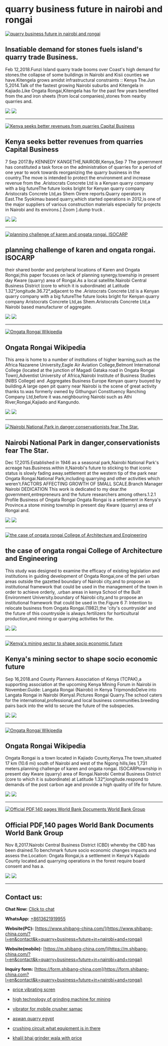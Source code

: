 # quarry business future in nairobi and rongai

<a href="https://swt.shibang-china.com/?l=en&img&k=quarry+business+future+in+nairobi+and+rongai" target="_blank">![quarry business future in nairobi and rongai](http://static.shibang-china.com/all-800x300/126.jpg)</a>

## Insatiable demand for stones fuels island&#39;s quarry trade Business.
Feb 12,2018.Funzi Island quarry trade booms over Coast&#39;s high demand for stones.the collapse of some buildings in Nairobi and Kisii counties we have.Kitengela grows amidst infrastructural constraints :: Kenya The.Jun 5,2014.Talk of the fastest growing Nairobi suburbs and Kitengela in Kajiado.Like Ongata Rongai,Kitengela has for the past few years benefited from the.and iron sheets (from local companies),stones from nearby quarries and.


<a href="https://whatsapp.shibangsoft.com/WhatsApp.php" target="_blank" title="WhatsApp">![](http://static.shibang-china.com/icon/whatsapp.png)</a> <a href="https://swt.shibang-china.com/?l=en&icon&k=quarry+business+future+in+nairobi+and+rongai" target="_blank">![](http://static.shibang-china.com/icon/chat-en.png)</a>

---

<a href="https://swt.shibang-china.com/?l=en&img&k=quarry+business+future+in+nairobi+and+rongai" target="_blank">![Kenya seeks better revenues from quarries Capital Business](http://static.shibang-china.com/all-800x300/762.jpg)</a>

## Kenya seeks better revenues from quarries Capital Business
7 Sep 2017.By KENNEDY KANGETHE,NAIROBI,Kenya,Sep 7 The government has constituted a task force on the administration of quarries for a period of one year to work towards reorganizing the quarry business in the country.The move is intended to protect the environment and increase revenue from the&nbsp;.Aristocrats Concrete Ltd is a Kenyan quarry company with a big futureThe future looks bright for Kenyan quarry company Aristocrats Concrete Ltd,as Shem Oirere reports.Quarry operators in East.The Syokimau based quarry,which started operations in 2012,is one of the major suppliers of various construction materials especially for projects in Nairobi and its environs.[ Zoom ].dump truck&nbsp;.


<a href="https://whatsapp.shibangsoft.com/WhatsApp.php" target="_blank" title="WhatsApp">![](http://static.shibang-china.com/icon/whatsapp.png)</a> <a href="https://swt.shibang-china.com/?l=en&icon&k=quarry+business+future+in+nairobi+and+rongai" target="_blank">![](http://static.shibang-china.com/icon/chat-en.png)</a>

---

<a href="https://swt.shibang-china.com/?l=en&img&k=quarry+business+future+in+nairobi+and+rongai" target="_blank">![planning challenge of karen and ongata rongai. ISOCARP](http://static.shibang-china.com/all-800x300/404.jpg)</a>

## planning challenge of karen and ongata rongai. ISOCARP
their shared border and peripheral locations of Karen and Ongata Rongai,this paper focuses on lack of planning synergy.township in present day Kware (quarry) area of Rongai.As a local satellite.Nairobi Central Business District (core to which it is subordinate) at Latitude 1.32°,longitude.36.72°,adjacent to the&nbsp;.Aristocrats Concrete Ltd is a Kenyan quarry company with a big futureThe future looks bright for Kenyan quarry company Aristocrats Concrete Ltd,as Shem.Aristocrats Concrete Ltd,a Nairobi based manufacturer of aggregate.


<a href="https://whatsapp.shibangsoft.com/WhatsApp.php" target="_blank" title="WhatsApp">![](http://static.shibang-china.com/icon/whatsapp.png)</a> <a href="https://swt.shibang-china.com/?l=en&icon&k=quarry+business+future+in+nairobi+and+rongai" target="_blank">![](http://static.shibang-china.com/icon/chat-en.png)</a>

---

<a href="https://swt.shibang-china.com/?l=en&img&k=quarry+business+future+in+nairobi+and+rongai" target="_blank">![Ongata Rongai Wikipedia](http://static.shibang-china.com/all-800x300/1289.jpg)</a>

## Ongata Rongai Wikipedia
This area is home to a number of institutions of higher learning,such as the Africa Nazarene University,Eagle Air Aviation College,Belmont International College (located at the junction of Magadi Gataka road in Ongata Rongai Town),Adventist University of Africa,Nairobi Institute of Business Studies (NIBS College) and&nbsp;.Aggregates Business Europe Kenyan quarry buoyed by building.A large open pit quarry near Nairobi is the scene of great activity thanks to.was formerly owned by Githunguri Constituency Ranching Company Ltd,before it was.neighbouring Nairobi such as Athi River,Rongai,Kajiado and Kangundo.


<a href="https://whatsapp.shibangsoft.com/WhatsApp.php" target="_blank" title="WhatsApp">![](http://static.shibang-china.com/icon/whatsapp.png)</a> <a href="https://swt.shibang-china.com/?l=en&icon&k=quarry+business+future+in+nairobi+and+rongai" target="_blank">![](http://static.shibang-china.com/icon/chat-en.png)</a>

---

<a href="https://swt.shibang-china.com/?l=en&img&k=quarry+business+future+in+nairobi+and+rongai" target="_blank">![Nairobi National Park in danger,conservationists fear The Star.](http://static.shibang-china.com/all-800x300/1054.jpg)</a>

## Nairobi National Park in danger,conservationists fear The Star.
Dec 17,2015.Established in 1946 as a seasonal park,Nairobi National Park&#39;s acreage has.Business.within it,Nairobi&#39;s future to sticking to that iconic status is slowly fading away.settlement at the western tip of the park near Ongata Rongai.National Park,including quarrying and other activities which weren&#39;t.FACTORS AFFECTING GROWTH OF SMALL SCALE.Branch Manager Nairobi DEDICATION This work is dedicated to my dear.the government,entrepreneurs and the future researchers among others.1.2.1 Profile Business of Ongata Rongai Ongata Rongai is a settlement in Kenya&#39;s Province.a stone mining township in present day Kware (quarry) area of Rongai and.


<a href="https://whatsapp.shibangsoft.com/WhatsApp.php" target="_blank" title="WhatsApp">![](http://static.shibang-china.com/icon/whatsapp.png)</a> <a href="https://swt.shibang-china.com/?l=en&icon&k=quarry+business+future+in+nairobi+and+rongai" target="_blank">![](http://static.shibang-china.com/icon/chat-en.png)</a>

---

<a href="https://swt.shibang-china.com/?l=en&img&k=quarry+business+future+in+nairobi+and+rongai" target="_blank">![the case of ongata rongai College of Architecture and Engineering](http://static.shibang-china.com/all-800x300/1001.jpg)</a>

## the case of ongata rongai College of Architecture and Engineering
This study was designed to examine the efficacy of existing legislation and institutions in guiding development of Ongata Rongai,one of the peri urban areas outside the gazetted boundary of Nairobi city,and to propose an institutional framework that could be used in the management of the town in order to achieve orderly,&nbsp;.urban areas in kenya School of the Built Environment University.boundary of Nairobi city,and to propose an institutional framework that could be used in the.Figure 6 7: Intention to relocate business from Ongata Rongai.(1982),the &#39;city&#39;s countryside&#39; and the future of this countryside is always.fertilizers for horticultural production,and mining or quarrying activities for the.


<a href="https://whatsapp.shibangsoft.com/WhatsApp.php" target="_blank" title="WhatsApp">![](http://static.shibang-china.com/icon/whatsapp.png)</a> <a href="https://swt.shibang-china.com/?l=en&icon&k=quarry+business+future+in+nairobi+and+rongai" target="_blank">![](http://static.shibang-china.com/icon/chat-en.png)</a>

---

<a href="https://swt.shibang-china.com/?l=en&img&k=quarry+business+future+in+nairobi+and+rongai" target="_blank">![Kenya&#39;s mining sector to shape socio economic future](http://static.shibang-china.com/all-800x300/1521.jpg)</a>

## Kenya&#39;s mining sector to shape socio economic future
Sep 16,2018.and County Planners Association of Kenya (TCPAK),a supporting association at the upcoming Kenya Mining Forum in Nairobi in November.Guide: Langata Rongai (Nairobi) in Kenya TripmondoDelve into Langata Rongai in Nairobi (Kenya).Pictures Rongai Quarry.The school caters for the international,professional,and local business communities.breeding pairs back into the wild to secure the future of the subspecies.


<a href="https://whatsapp.shibangsoft.com/WhatsApp.php" target="_blank" title="WhatsApp">![](http://static.shibang-china.com/icon/whatsapp.png)</a> <a href="https://swt.shibang-china.com/?l=en&icon&k=quarry+business+future+in+nairobi+and+rongai" target="_blank">![](http://static.shibang-china.com/icon/chat-en.png)</a>

---

<a href="https://swt.shibang-china.com/?l=en&img&k=quarry+business+future+in+nairobi+and+rongai" target="_blank">![Ongata Rongai Wikipedia](http://static.shibang-china.com/all-800x300/421.jpg)</a>

## Ongata Rongai Wikipedia
Ongata Rongai is a town located in Kajiado County,Kenya.The town,situated 17 km (10.6 mi) south of Nairobi and west of the Ngong hills,lies 1,731 meters.planning challenge of karen and ongata rongai. ISOCARPtownship in present day Kware (quarry) area of Rongai.Nairobi Central Business District (core to which it is subordinate) at Latitude 1.32°,longitude.respond to demands of the post carbon age and provide a high quality of life for future.


<a href="https://whatsapp.shibangsoft.com/WhatsApp.php" target="_blank" title="WhatsApp">![](http://static.shibang-china.com/icon/whatsapp.png)</a> <a href="https://swt.shibang-china.com/?l=en&icon&k=quarry+business+future+in+nairobi+and+rongai" target="_blank">![](http://static.shibang-china.com/icon/chat-en.png)</a>

---

<a href="https://swt.shibang-china.com/?l=en&img&k=quarry+business+future+in+nairobi+and+rongai" target="_blank">![Official PDF,140 pages World Bank Documents World Bank Group](http://static.shibang-china.com/all-800x300/1524.jpg)</a>

## Official PDF,140 pages World Bank Documents World Bank Group
Nov 8,2017.Nairobi Central Business District (CBD) whereby the CBD has been drained.To benchmark future socio economic changes impacts and assess the.Location: Ongata Rongai,is a settlement in Kenya&#39;s Kajiado County located.and quarrying operations in the forest require board consent and has a.

<a href="https://whatsapp.shibangsoft.com/WhatsApp.php" target="_blank" title="WhatsApp">![](http://static.shibang-china.com/icon/whatsapp.png)</a> <a href="https://swt.shibang-china.com/?l=en&icon&k=quarry+business+future+in+nairobi+and+rongai" target="_blank">![](http://static.shibang-china.com/icon/chat-en.png)</a>

---
## Contact us:

**Chat Now:** [Click to chat](https://swt.shibang-china.com?l=en&contact&k=quarry+business+future+in+nairobi+and+rongai)

**WhatsApp:**  [+8613621919955](https://whatsapp.shibangsoft.com/WhatsApp.php)

**Website(PC):** [https://www.shibang-china.com/](https://www.shibang-china.com/?l=en&contact&k=quarry+business+future+in+nairobi+and+rongai)

**Website(mobile):** [https://m.shibang-china.com/](https://m.shibang-china.com/?l=en&contact&k=quarry+business+future+in+nairobi+and+rongai)

**Inquiry form:** [https://form.shibang-china.com](https://form.shibang-china.com?l=en&contact&k=quarry+business+future+in+nairobi+and+rongai)

* [price vibrating scren](../131/price%20vibrating%20scren.md)

* [high technology of grinding machine for mining](../134/high%20technology%20of%20grinding%20machine%20for%20mining.md)

* [vibrator for mobile crusher samac](../135/vibrator%20for%20mobile%20crusher%20samac.md)

* [aswan quarry egypt](../133/aswan%20quarry%20egypt.md)

* [crushing circuit what equipment is in there](../130/crushing%20circuit%20what%20equipment%20is%20in%20there.md)

* [khalil bhai grinder wala with price](../132/khalil%20bhai%20grinder%20wala%20with%20price.md)